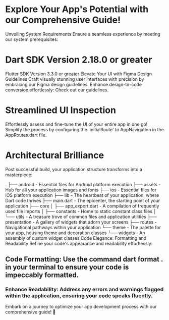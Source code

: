 # Explore Your App's Potential with our Comprehensive Guide!
Unveiling System Requirements
Ensure a seamless experience by meeting our system prerequisites:

# Dart SDK Version 2.18.0 or greater
Flutter SDK Version 3.3.0 or greater
Elevate Your UI with Figma Design Guidelines
Craft visually stunning user interfaces with precision by embracing our Figma design guidelines. Enhance design-to-code conversion effortlessly: Check out our guidelines.

# Streamlined UI Inspection
Effortlessly assess and fine-tune the UI of your entire app in one go! Simplify the process by configuring the 'initialRoute' to AppNavigation in the AppRoutes.dart file.

# Architectural Brilliance
Post successful build, your application structure transforms into a masterpiece:


.
├── android          - Essential files for Android platform execution
├── assets           - Hub for all your application images and fonts
├── ios              - Essential files for iOS platform execution
├── lib              - The heartbeat of your application, where Dart code thrives
    ├── main.dart    - The epicenter, the starting point of your application
    ├── core
    │   ├── app_export.dart  - A compilation of frequently used file imports
    │   ├── constants        - Home to static constant class files
    │   └── utils            - A treasure trove of common files and application utilities
    ├── presentation         - A gallery of widgets that adorn your screens
    ├── routes               - Navigational pathways within your application
    └── theme                - The palette for your app, housing theme and decoration classes
    └── widgets              - An assembly of custom widget classes
Code Elegance: Formatting and Readability
Refine your code's appearance and readability effortlessly:

## Code Formatting: Use the command dart format . in your terminal to ensure your code is impeccably formatted.
### Enhance Readability: Address any errors and warnings flagged within the application, ensuring your code speaks fluently.
Embark on a journey to optimize your app development process with our comprehensive guide! 🚀
